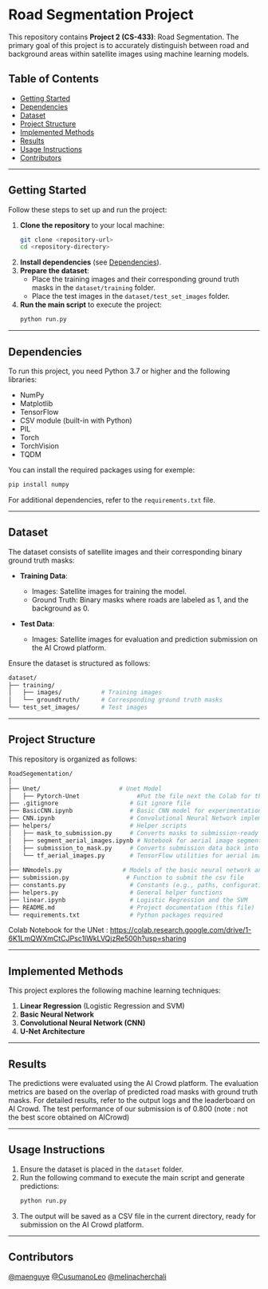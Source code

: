 # Road Segmentation Project

This repository contains **Project 2 (CS-433)**: Road Segmentation. The primary goal of this project is to accurately distinguish between road and background areas within satellite images using machine learning models.

## Table of Contents
- [Getting Started](#getting-started)
- [Dependencies](#dependencies)
- [Dataset](#dataset)
- [Project Structure](#project-structure)
- [Implemented Methods](#implemented-methods)
- [Results](#results)
- [Usage Instructions](#usage-instructions)
- [Contributors](#contributors)

---

## Getting Started
Follow these steps to set up and run the project:

1. **Clone the repository** to your local machine:
    ```bash
    git clone <repository-url>
    cd <repository-directory>
    ```
2. **Install dependencies** (see [Dependencies](#dependencies)).
3. **Prepare the dataset**:
    - Place the training images and their corresponding ground truth masks in the `dataset/training` folder.
    - Place the test images in the `dataset/test_set_images` folder.
4. **Run the main script** to execute the project:
    ```bash
    python run.py
    ```

---

## Dependencies
To run this project, you need Python 3.7 or higher and the following libraries:

- NumPy
- Matplotlib
- TensorFlow
- CSV module (built-in with Python)
- ⁠PIL
- Torch
- TorchVision
- TQDM

You can install the required packages using for exemple:
```bash
pip install numpy 
```
For additional dependencies, refer to the `requirements.txt` file.

---

## Dataset
The dataset consists of satellite images and their corresponding binary ground truth masks:

- **Training Data**:
  - Images: Satellite images for training the model.
  - Ground Truth: Binary masks where roads are labeled as 1, and the background as 0.

- **Test Data**:
  - Images: Satellite images for evaluation and prediction submission on the AI Crowd platform.

Ensure the dataset is structured as follows:

```bash
dataset/
├── training/
│   ├── images/           # Training images
│   └── groundtruth/      # Corresponding ground truth masks
└── test_set_images/      # Test images
```

---

## Project Structure
This repository is organized as follows:

```bash
RoadSegementation/
│
├── Unet/                      # Unet Model
│   ├── Pytorch-Unet                #Put the file next the Colab for the Unet to Work
├── .gitignore                    # Git ignore file
├── BasicCNN.ipynb                # Basic CNN model for experimentation
├── CNN.ipynb                     # Convolutional Neural Network implementation
├── helpers/                      # Helper scripts
│   ├── mask_to_submission.py     # Converts masks to submission-ready format
│   ├── segment_aerial_images.ipynb # Notebook for aerial image segmentation
│   ├── submission_to_mask.py     # Converts submission data back into mask format
│   └── tf_aerial_images.py       # TensorFlow utilities for aerial images
│
├── NNmodels.py                 # Models of the basic neural network and the convolutional
├── submission.py                # Function to submit the csv file 
├── constants.py                  # Constants (e.g., paths, configurations)
├── helpers.py                    # General helper functions 
├── linear.ipynb                  # Logistic Regression and the SVM
├── README.md                     # Project documentation (this file)
└── requirements.txt              # Python packages required
```
Colab Notebook for the UNet : https://colab.research.google.com/drive/1-6K1LmQWXmCtCJPsc1lWkLVQjzRe500h?usp=sharing

---

## Implemented Methods
This project explores the following machine learning techniques:

1. **Linear Regression** (Logistic Regression and SVM)
2. **Basic Neural Network**
3. **Convolutional Neural Network (CNN)**
4. **U-Net Architecture**

---

## Results
The predictions were evaluated using the AI Crowd platform. The evaluation metrics are based on the overlap of predicted road masks with ground truth masks. For detailed results, refer to the output logs and the leaderboard on AI Crowd. 
The test performance of our submission is of 0.800 (note : not the best score obtained on AICrowd)

---

## Usage Instructions
1. Ensure the dataset is placed in the `dataset` folder.
2. Run the following command to execute the main script and generate predictions:
    ```bash
    python run.py
    ```
3. The output will be saved as a CSV file in the current directory, ready for submission on the AI Crowd platform.

---

## Contributors

[@maenguye](https://github.com/maenguye)
[@CusumanoLeo](https://github.com/Cusumano) [@melinacherchali](https://github.com/melinacherchali) 

